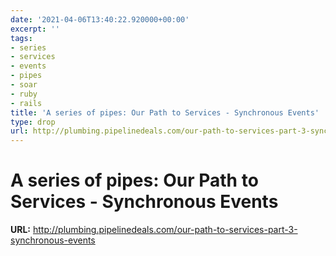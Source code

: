 ```yaml
---
date: '2021-04-06T13:40:22.920000+00:00'
excerpt: ''
tags:
- series
- services
- events
- pipes
- soar
- ruby
- rails
title: 'A series of pipes: Our Path to Services - Synchronous Events'
type: drop
url: http://plumbing.pipelinedeals.com/our-path-to-services-part-3-synchronous-events
---
```


# A series of pipes: Our Path to Services - Synchronous Events

**URL:** http://plumbing.pipelinedeals.com/our-path-to-services-part-3-synchronous-events
